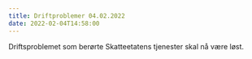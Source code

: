 ```yaml
---
title: Driftproblemer 04.02.2022
date: 2022-02-04T14:58:00
---
```

Driftsproblemet som berørte Skatteetatens tjenester skal nå være løst.

